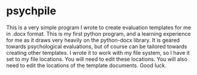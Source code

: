 # psychpile
This is a very simple program I wrote to create evaluation templates for me in .docx format.
This is my first python program, and a learning experience for me as it draws very heavily on the python-docx library.
It is geared towards psychological evaluations, but of course can be tailored towards creating other templates.
I wrote it to work with my file system, so I have it set to my file locations. You will need to edit these locations.
You will also need to edit the locations of the template documents. 
Good luck.
